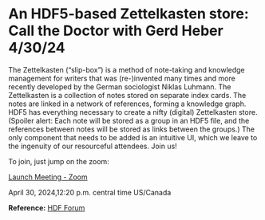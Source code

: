 # An HDF5-based Zettelkasten store: Call the Doctor with Gerd Heber 4/30/24

The Zettelkasten (“slip-box”) is a method of note-taking and knowledge management for writers that was (re-)invented many times and more recently developed by the German sociologist Niklas Luhmann. The Zettelkasten is a collection of notes stored on separate index cards. The notes are linked in a network of references, forming a knowledge graph. HDF5 has everything necessary to create a nifty (digital) Zettelkasten store. (Spoiler alert: Each note will be stored as a group in an HDF5 file, and the references between notes will be stored as links between the groups.) The only component that needs to be added is an intuitive UI, which we leave to the ingenuity of our resourceful attendees. Join us!

To join, just jump on the zoom:

[Launch Meeting - Zoom](https://us06web.zoom.us/j/98286880081)

April 30, 2024,12:20 p.m. central time US/Canada

**Reference:** [HDF Forum](https://forum.hdfgroup.org/t/an-hdf5-based-zettelkasten-store-call-the-doctor-with-gerd-heber-4-30-24/12258)

